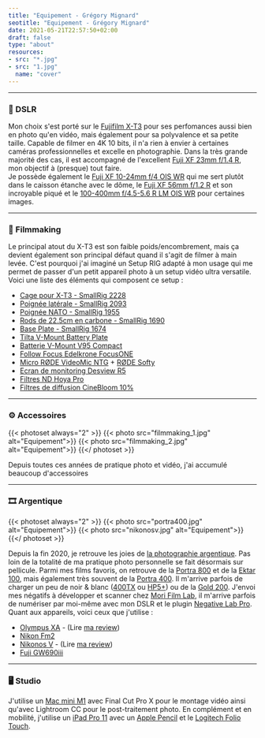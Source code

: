 ```yaml
---
title: "Equipement - Grégory Mignard"
seotitle: "Equipement - Grégory Mignard"
date: 2021-05-21T22:57:50+02:00
draft: false
type: "about"
resources:
- src: "*.jpg"
- src: "1.jpg"
  name: "cover"
---
```


***

### 📸 DSLR

Mon choix s'est porté sur le [Fujifilm X-T3](https://www.digit-photo.com/FUJI-X-T3-Boitier-Nu-Noir-rFUJIXT3BK.html?dpa_id=23) pour ses perfomances aussi bien en photo qu'en vidéo, mais également pour sa polyvalence et sa petite taille. Capable de filmer en 4K 10 bits, il n'a rien à envier à certaines caméras professionnelles et excelle en photographie. Dans la très grande majorité des cas, il est accompagné de l'excellent [Fuji XF 23mm f/1.4 R](https://www.digit-photo.com/FUJI-XF-23mm-f-1-4-R-rFUJI11508.html?dpa_id=23), mon objectif à (presque) tout faire.  
Je possède également le [Fuji XF 10-24mm f/4 OIS WR](https://www.digit-photo.com/FUJI-XF-10-24mm-f-4-0-R-OIS-WR-rFUJI16666791.html?dpa_id=23) qui me sert plutôt dans le caisson étanche avec le dôme, le [Fuji XF 56mm f/1.2 R](https://www.digit-photo.com/FUJI-XF-56mm-f-1-2-R-Noir-rFUJI11510.html?dpa_id=23) et son incroyable piqué et le [100-400mm f/4.5-5.6 R LM OIS WR](https://www.digit-photo.com/FUJI-XF-100-400mm-f-4-5-5-6-R-LM-OIS-WR-Noir-rFUJI16501109.html?dpa_id=23) pour certaines images.

***

### 🎥 Filmmaking

Le principal atout du X-T3 est son faible poids/encombrement, mais ça devient également son principal défaut quand il s'agit de filmer à main levée. C'est pourquoi j'ai imaginé un Setup RIG adapté à mon usage qui me permet de passer d'un petit appareil photo à un setup vidéo ultra versatile. Voici une liste des éléments qui composent ce setup : 

* [Cage pour X-T3 - SmallRig 2228](https://www.digit-photo.com/SMALLRIG-2228-Cage-pour-Fuji-X-T3-rSMALLRIGD154561.html?dpa_id=23)
* [Poignée latérale - SmallRig 2093](https://www.digit-photo.com/SMALLRIG-2093-Poignee-Laterale-Universelle-en-Bois-rSMALLRIGD149261.html?dpa_id=23)
* [Poignée NATO - SmallRig 1955](https://www.digit-photo.com/SMALLRIG-1955-Poignee-Nato-rSMALLRIGD152811.html?dpa_id=23)
* [Rods de 22.5cm en carbone - SmallRig 1690](https://amzn.to/3c1cFi7)
* [Base Plate - SmallRig 1674](https://amzn.to/3vE9sN1)
* [Tilta V-Mount Battery Plate](https://amzn.to/3c3SX5c)
* [Batterie V-Mount V95 Compact](https://amzn.to/3fQdvz6)
* [Follow Focus Edelkrone FocusONE](https://store-fr.edelkrone-eu.com/products/focusone)
* [Micro RØDE VideoMic NTG](https://www.digit-photo.com/RODE-Microphone-VideoMic-NTG-Noir-rRODER100315.html?dpa_id=23) + [RØDE Softy](https://www.digit-photo.com/RODE-Protection-Micro-Anti-Vent-rRODER100317.html?dpa_id=23)
* [Ecran de monitoring Desview R5](https://amzn.to/3ySNg3I)
* [Filtres ND Hoya Pro](https://www.digit-photo.com/Filtres-vissants-aFA0032/Hoya/+choixMarque-821%7C?dpa_id=23)
* [Filtres de diffusion CineBloom 10%](https://www.shopmoment.com/filters/diffusion-filters)

***

### ⚙️ Accessoires

{{< photoset always="2" >}}
{{< photo src="filmmaking_1.jpg" alt="Equipement">}}
{{< photo src="filmmaking_2.jpg" alt="Equipement">}}
{{</ photoset >}}

Depuis toutes ces années de pratique photo et vidéo, j'ai accumulé beaucoup d'accessoires

***

### 🎞️ Argentique

{{< photoset always="2" >}}
{{< photo src="portra400.jpg" alt="Equipement">}}
{{< photo src="nikonosv.jpg" alt="Equipement">}}
{{</ photoset >}}

Depuis la fin 2020, je retrouve les joies de [la photographie argentique](https://gregorymignard.com/analog/). Pas loin de la totalité de ma pratique photo personnelle se fait désormais sur pellicule. Parmi mes films favoris, on retrouve de la [Portra 800](https://www.digit-photo.com/KODAK-Portra-800asa-135-36Poses-rFPNK1451855.html?dpa_id=23) et de la [Ektar 100](https://www.digit-photo.com/KODAK-Ektar-100-Professionnel-135-36-poses-rKODAK1500277.html?dpa_id=23), mais également très souvent de la [Portra 400](https://www.digit-photo.com/KODAK-Portra-400-135-36-Poses-X5-rKFILM386.html?dpa_id=23). Il m'arrive parfois de charger un peu de noir & blanc ([400TX](https://www.digit-photo.com/KODAK-Tri-X-Pan135-400asa-36-Poses-rFNBK3872728.html?dpa_id=23) ou [HP5+](https://www.digit-photo.com/ILFORD-HP5-135-400asa-36-Poses-rFNBI1574577.html?dpa_id=23)) ou de la [Gold 200](https://www.digit-photo.com/KODAK-Gold-200-135-36-Poses-X3-rKODAK41880806.html?dpa_id=23). J'envoi mes négatifs à développer et scanner chez [Mori Film Lab](https://morifilmlab.com/), il m'arrive parfois de numériser par moi-même avec mon DSLR et le plugin [Negative Lab Pro](https://www.negativelabpro.com/).  
Quant aux appareils, voici ceux que j'utilise :

* [Olympus XA](https://ebay.us/PvYGR2) - (Lire [ma review](https://gregorymignard.com/olympus-xa/))
* [Nikon Fm2](https://ebay.us/d5ANCb)
* [Nikonos V](https://ebay.us/p47TEI) - (Lire [ma review](https://gregorymignard.com/nikonos-v/))
* [Fuji GW690iii](https://ebay.us/MWYxD3)

***

### 🖥️ Studio

J'utilise un [Mac mini M1](https://gregorymignard.com/mac-mini-m1/) avec Final Cut Pro X pour le montage vidéo ainsi qu'avec Lightroom CC pour le post-traitement photo. En complément et en mobilité, j'utilise un [iPad Pro 11](https://amzn.to/3vEf0am) avec un [Apple Pencil](https://amzn.to/3i64VPK) et le [Logitech Folio Touch](https://amzn.to/3fC2wKV).
